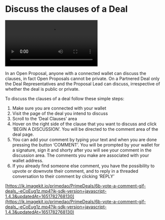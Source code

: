 # Discuss the clauses of a Deal

<video style="max-width: 100% !important; height: auto !important;" controls preload="auto"><source src="https://ik.imagekit.io/primedao/PrimeDeals/6-commenting_7TX5DwmXu.mp4" type="video/mp4">Your browser does not support the video tag.</video>

In an Open Proposal, anyone with a connected wallet can discuss the clauses, in fact Open Proposals cannot be private. On a Partnered Deal only the Deal Representatives and the Proposal Lead can discuss, irrespective of whether the deal is public or private.

To discuss the clauses of a deal follow these simple steps:

1. Make sure you are connected with your wallet
2. Visit the page of the deal you intend to discuss
3. Scroll to the ‘Deal Clauses’ area
4. Hover on the right side of the clause that you want to discuss and click ‘BEGIN A DISCUSSION’. You will be directed to the comment area of the deal page.
5. You can add your comment by typing your text and when you are done pressing the button ‘COMMENT’. You will be prompted by your wallet for a signature, sign it and shorty after you will see your comment in the discussion area. The comments you make are associated with your wallet address.
6. If you already find someone else comment, you have the possibility to upvote or downvote their comment, and to reply in a threaded conversation to their comment by clicking ‘REPLY’

[https://ik.imagekit.io/primedao/PrimeDeals/6b-vote-a-comment-gif-deals_-eCoEug1z.mp4?ik-sdk-version=javascript-1.4.3&updatedAt=1651782768130](https://ik.imagekit.io/primedao/PrimeDeals/6b-vote-a-comment-gif-deals_-eCoEug1z.mp4?ik-sdk-version=javascript-1.4.3&updatedAt=1651782768130)